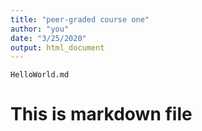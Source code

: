 ```yaml
---
title: "peer-graded course one"
author: "you"
date: "3/25/2020"
output: html_document
---
```


``` {r}
HelloWorld.md
```


# This is markdown file

